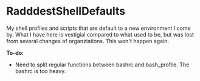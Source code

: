 RadddestShellDefaults
=====================

My shell profiles and scripts that are default to a new environment I come by. What I have
here is vestigial compared to what used to be, but was lost from several changes of
organziations. This won't happen again.

**To-do:**
* Need to split regular functions between bashrc and bash_profile. The bashrc is too heavy.
